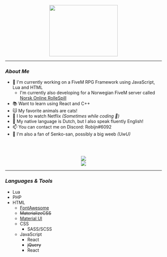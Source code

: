 <p align="center">
    <img width="220" height="165" src="https://media.tenor.com/images/0f3fe609b2aaa55bfedb34919e2accd2/tenor.gif">
</p>

<hr>

### <i>About Me</i>
- 🐌 I'm currently working on a FiveM RPG Framework using JavaScript, Lua and HTML
    - I'm currently also developing for a Norwegian FiveM server called <a href="http://norskonlinerollespill.no/" target="_blank">Norsk Online RolleSpill</a>
- 📚 Want to learn using React and C++
- 🐱 My favorite animals are cats!
- 🎥 I love to watch Netflix <i>(Sometimes while coding 🤭)</i>
- 💬 My native language is Dutch, but I also speak fluently English!
- 📫 You can contact me on Discord: Robijn#6092
- 🦊 I'm also a fan of Senko-san, possibly a big weeb <i>(UwU)</i>

<br><br>

<p align="center">
    <img src="https://github-readme-stats.vercel.app/api?username=RobijnGit&count_private=true&show_icons=true&theme=material-palenight" />
    <br>
    <img src="https://github-readme-stats.vercel.app/api/top-langs/?username=RobijnGit&layout=compact&theme=material-palenight" />
</p>

<hr>

### <i>Languages & Tools</i>
- Lua
- PHP
- HTML
  - <a href="https://fontawesome.com/" target="_blank">FontAwesome</a>
  - <strike><a hef="https://materializecss.com/" target="_blank">MaterializeCSS</a></strike>
  - <a href="https://material-ui.com/" target="_blank">Material UI</a>
  - CSS
    - SASS/SCSS
  - JavaScript
    - React
    - <strike>jQuery</strike>
    - React

